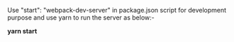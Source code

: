 
Use "start": "webpack-dev-server" in package.json script for development purpose and use yarn to run the server as below:-

**yarn start**
